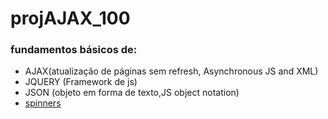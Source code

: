 # projAJAX_100

### fundamentos básicos de:
- AJAX(atualização de páginas sem refresh, Asynchronous JS and XML)
- JQUERY (Framework de js)
- JSON (objeto em forma de texto,JS object notation)
- [spinners](https://getbootstrap.com/docs/4.6/components/spinners/)